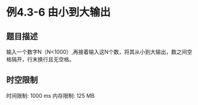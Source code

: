 # 例4.3-6 由小到大输出

## 题目描述

输入一个数字N（N<1000）,再接着输入这N个数，将其从小到大输出，数之间空格隔开，行末换行且无空格。

## 时空限制

时间限制: 1000 ms
内存限制: 125 MB
